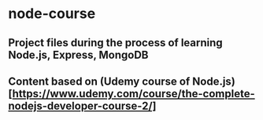 # node-course
## Project files during the process of learning Node.js, Express, MongoDB
## Content based on (Udemy course of Node.js)[https://www.udemy.com/course/the-complete-nodejs-developer-course-2/]
